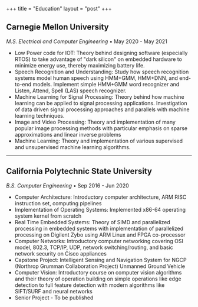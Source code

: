 +++
title = "Education"
layout = "post"
+++

## Carnegie Mellon University

_M.S. Electrical and Computer Engineering_ • May 2020 - May 2021

- Low Power code for IOT: Theory behind designing software (especially RTOS) to take advantage of "dark silicon" on embedded hardware to minimize energy use, thereby maximizing battery life.
- Speech Recognition and Understanding: Study how speech recognition systems model human speech using HMM+GMM, HMM+DNN, and end-to-end models. Implement simple HMM+GMM word recognizer and Listen, Attend, Spell (LAS) speech recognizer.
- Machine Learning for Signal Processing: Theory behind how machine learning can be applied to signal processing applications. Investigation of data driven signal processing approaches and parallels with machine learning techniques.
- Image and Video Processing: Theory and implementation of many popular image processing methods with particular emphasis on sparse approximations and linear inverse problems
- Machine Learning: Theory and implementation of various supervised and unsupervised machine learning algorithms.


----

## California Polytechnic State University

_B.S. Computer Engineering_ • Sep 2016 - Jun 2020

- Computer Architecture: Introductory computer architecture, ARM RISC instruction set, computing pipelines
- Implementation of Operating Systems: Implemented x86-64 operating system kernel from scratch
- Real Time Embedded Systems: Theory of SIMD and parallelized processing in embedded systems with implementation of parallelized processing on Digilent Zybo using ARM Linux and FPGA co-processor
- Computer Networks: Introductory computer networking covering OSI model, 802.3, TCP/IP, UDP, network switching/routing, and basic network security on Cisco appliances
- Capstone Project: Intelligent Sensing and Navigation System for NGCP (Northrop Grumman Collaboration Project) Unmanned Ground Vehicle
- Computer Vision: Introductory course on computer vision algorithms and their theory of operation building on simple operations like edge detection to full feature detection with modern algorithms like SIFT/SURF and neural networks
- Senior Project - To be published
